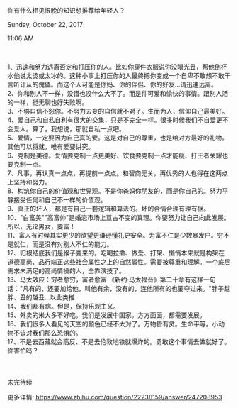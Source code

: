 你有什么相见恨晚的知识想推荐给年轻人？

Sunday, October 22, 2017

11:06 AM

 

1、迅速和努力远离否定和打压你的人。比如你穿件衣服说你没眼光丑，帮他倒杯水他说太烫或太冰的。这种小事上打压你的人最终把你变成一个自卑不敢想不敢干言听计从的傀儡。而这个人可能是你妈、你的伴侣、你的好友...请迅速远离。\
2、你和别人不一样，没错也没什么大不了。而是件可爱和愉快的事情。跟别人活的一样，挺无聊也好失败啊。\
3、不够自信不怨你。不努力去变的自信就不对了。生而为人，信仰自己最美好。\
4、爱自己和自私自利有很大的交集，只是不完全一样。很多时候我们不自爱更不会爱人。算了，我想说，那就自私一点吧。\
5、爱情，一定要因为自己真的爱。这是对自己的尊重，也是给对方最好的礼物。其他可以将就，唯有爱要讲究。\
6、克制是美德。爱情要克制一点更美好、饮食要克制一点才能瘦、打王者荣耀也要克制一点。\
7、凡事，再认真一点点，再提前一点点。和智商无关，再优秀的人也得在这两点上坚持和努力。\
8、构筑你自己的价值观和世界观。不是你爸妈你朋友的，而是你自己的。努力平静接受任何和自己不一样的价值观。\
9、真正的坏人，都是有自己一套逻辑和算法的。坏的合情合理有理有据。\
10、"白富美""高富帅"是婚恋市场上亘古不变的真理。你要努力让自己向此发展。所以，无论男女，要富！\
11、富人有时候其实更少的欲望更谦逊懂礼更安全。为富不仁是少数暴发户。穷不是就仁，而是没有对别人不仁的能力。\
12、归根结底我们是猴子变来的。吃喝拉撒、做爱、打架、懒惰本来就是构架在道德高尚、品行端正这些社会属性之上的自然属性。需要被尊重和理解。一个底层需求未满足的高尚情操的人，全靠演技了。\
13、马太效应：穷者愈穷，富者愈富 《新约·马太福音》第二十章有这样一句话："凡有的，还要加给他，叫他有余，没有的，连他所有的也要夺过来。"胖子越胖、丑的越丑...以此类推\
14、我们都有病。但是，保持乐观主义。\
15、外卖的米大多不好吃。我们是发展中国家。方方面面，都需要发展。\
16、我们很多人看见的天空的颜色已经不太对了。万物皆有灵。生命平等。小动物不该对我们那么恐惧的。\
17、不是去西藏就会高反、不是去伦敦地铁就爆炸的。勇敢这个事情去做就好了。你害怕吗？\
\
\
\
未完待续

更多详情: <https://www.zhihu.com/question/22238159/answer/247208953>
